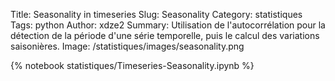 Title: Seasonality in timeseries
Slug: Seasonality
Category: statistiques
Tags: python
Author: xdze2
Summary: Utilisation de l'autocorrélation pour la détection de la période d'une série temporelle, puis le calcul des variations saisonières.
Image: /statistiques/images/seasonality.png

{% notebook statistiques/Timeseries-Seasonality.ipynb %}
